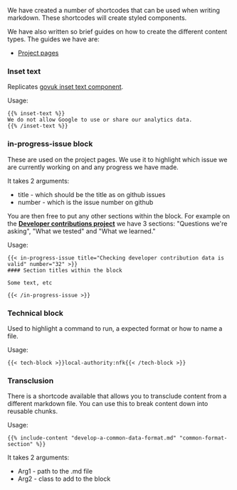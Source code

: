 We have created a number of shortcodes that can be used when writing markdown. These shortcodes will create styled components.

We have also written so brief guides on how to create the different content types. The guides we have are:

* [Project pages](CREATING_PROJECT_PAGES.md)

### Inset text

Replicates [govuk inset text component](https://design-system.service.gov.uk/components/inset-text/).

Usage:
```
{{% inset-text %}}
We do not allow Google to use or share our analytics data.
{{% /inset-text %}}
```

### in-progress-issue block

These are used on the project pages. We use it to highlight which issue we are currently working on and any progress we have made.

It takes 2 arguments:

* title - which should be the title as on github issues
* number - which is the issue number on github

You are then free to put any other sections within the block. For example on the **[Developer contributions project](https://digital-land.github.io/project/developer-contributions/)** we have 3 sections: "Questions we're asking", "What we tested" and "What we learned."

Usage:
```
{{< in-progress-issue title="Checking developer contribution data is valid" number="32" >}}
#### Section titles within the block

Some text, etc

{{< /in-progress-issue >}}
```

### Technical block

Used to highlight a command to run, a expected format or how to name a file.

Usage:
```
{{< tech-block >}}local-authority:nfk{{< /tech-block >}}
```

### Transclusion

There is a shortcode available that allows you to transclude content from a different markdown file. You can use this to break content down into reusable chunks.

Usage:
```
{{% include-content "develop-a-common-data-format.md" "common-format-section" %}}
```

It takes 2 arguments:

* Arg1 - path to the .md file
* Arg2 - class to add to the block